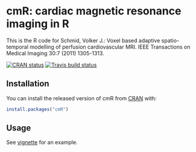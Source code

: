 # cmR: cardiac magnetic resonance imaging in R

This is the R code for Schmid, Volker J.: Voxel based adaptive spatio-temporal modelling of perfusion cardiovascular MRI. IEEE Transactions on Medical Imaging 30:7 (2011) 1305-1313.

<!-- badges: start -->
[![CRAN status](https://www.r-pkg.org/badges/version/cmR)](https://cran.r-project.org/package=cmR)
[![Travis build status](https://travis-ci.org/bioimaginggroup/cmr.svg?branch=master)](https://travis-ci.org/github/bioimaginggroup/cmr)
<!-- badges: end -->

## Installation

You can install the released version of cmR from [CRAN](https://CRAN.R-project.org) with:

``` r
install.packages("cmR")
```

## Usage

See [vignette](https://bioimaginggroup.github.io/cmr/articles/largevignette/cmr-usage.html) for an example.

